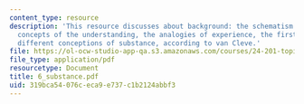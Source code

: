 ```yaml
---
content_type: resource
description: 'This resource discusses about background: the schematism of the pure
  concepts of the understanding, the analogies of experience, the first analogy and
  different conceptions of substance, according to van Cleve.'
file: https://ol-ocw-studio-app-qa.s3.amazonaws.com/courses/24-201-topics-in-the-history-of-philosophy-kant-fall-2005/319bca54076ceca9e737c1b2124abbf3_6_substance.pdf
file_type: application/pdf
resourcetype: Document
title: 6_substance.pdf
uid: 319bca54-076c-eca9-e737-c1b2124abbf3
---
```

